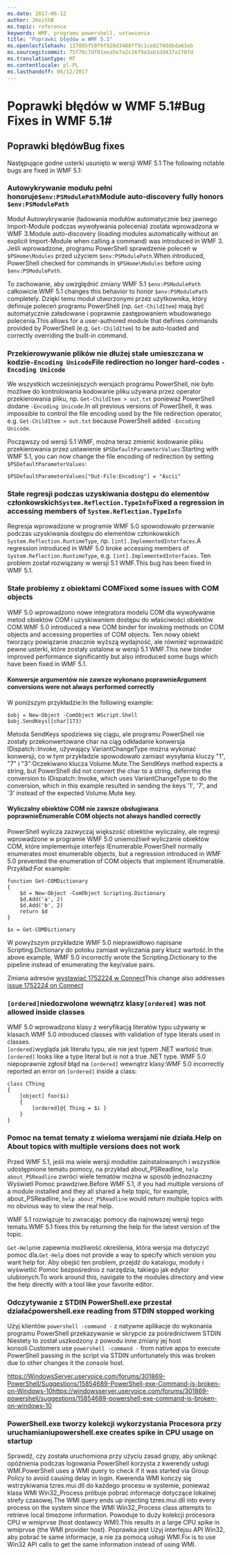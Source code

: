 ```yaml
---
ms.date: 2017-06-12
author: JKeithB
ms.topic: reference
keywords: WMF, programu powershell, ustawienia
title: "Poprawki błędów w WMF 5.1"
ms.openlocfilehash: 137095f50f9f926d3488ff9c1ce8270ddbda63eb
ms.sourcegitcommit: 75f70c7df01eea5e7a2c16f9a3ab1dd437a1f8fd
ms.translationtype: MT
ms.contentlocale: pl-PL
ms.lasthandoff: 06/12/2017
---
```

# <a name="bug-fixes-in-wmf-51"></a><span data-ttu-id="06807-103">Poprawki błędów w WMF 5.1#</span><span class="sxs-lookup"><span data-stu-id="06807-103">Bug Fixes in WMF 5.1#</span></span>

## <a name="bug-fixes"></a><span data-ttu-id="06807-104">Poprawki błędów</span><span class="sxs-lookup"><span data-stu-id="06807-104">Bug fixes</span></span> ##

<span data-ttu-id="06807-105">Następujące godne usterki usunięto w wersji WMF 5.1:</span><span class="sxs-lookup"><span data-stu-id="06807-105">The following notable bugs are fixed in WMF 5.1:</span></span>

### <a name="module-auto-discovery-fully-honors-envpsmodulepath"></a><span data-ttu-id="06807-106">Autowykrywanie modułu pełni honoruje`$env:PSModulePath`</span><span class="sxs-lookup"><span data-stu-id="06807-106">Module auto-discovery fully honors `$env:PSModulePath`</span></span> ###

<span data-ttu-id="06807-107">Moduł Autowykrywanie (ładowania modułów automatycznie bez jawnego Import-Module podczas wywoływania polecenia) została wprowadzona w WMF 3.</span><span class="sxs-lookup"><span data-stu-id="06807-107">Module auto-discovery (loading modules automatically without an explicit Import-Module when calling a command) was introduced in WMF 3.</span></span> <span data-ttu-id="06807-108">Jeśli wprowadzone, programu PowerShell sprawdzenie poleceń w `$PSHome\Modules` przed użyciem `$env:PSModulePath`.</span><span class="sxs-lookup"><span data-stu-id="06807-108">When introduced, PowerShell checked for commands in `$PSHome\Modules` before using `$env:PSModulePath`.</span></span>

<span data-ttu-id="06807-109">To zachowanie, aby uwzględnić zmiany WMF 5.1 `$env:PSModulePath` całkowicie.</span><span class="sxs-lookup"><span data-stu-id="06807-109">WMF 5.1 changes this behavior to honor `$env:PSModulePath` completely.</span></span> <span data-ttu-id="06807-110">Dzięki temu moduł utworzonymi przez użytkownika, który definiuje poleceń programu PowerShell (np. `Get-ChildItem`) mają być automatycznie załadowane i poprawnie zastępowaniem wbudowanego polecenia.</span><span class="sxs-lookup"><span data-stu-id="06807-110">This allows for a user-authored module that defines commands provided by PowerShell (e.g. `Get-ChildItem`) to be auto-loaded and correctly overriding the built-in command.</span></span>

### <a name="file-redirection-no-longer-hard-codes--encoding-unicode"></a><span data-ttu-id="06807-111">Przekierowywanie plików nie dłużej stałe umieszczana w kodzie`-Encoding Unicode`</span><span class="sxs-lookup"><span data-stu-id="06807-111">File redirection no longer hard-codes `-Encoding Unicode`</span></span> ###

<span data-ttu-id="06807-112">We wszystkich wcześniejszych wersjach programu PowerShell, nie było możliwe do kontrolowania kodowanie pliku używana przez operator przekierowania pliku, np. `Get-ChildItem > out.txt` ponieważ PowerShell dodane `-Encoding Unicode`.</span><span class="sxs-lookup"><span data-stu-id="06807-112">In all previous versions of PowerShell, it was impossible to control the file encoding used by the file redirection operator, e.g. `Get-ChildItem > out.txt` because PowerShell added `-Encoding Unicode`.</span></span>

<span data-ttu-id="06807-113">Począwszy od wersji 5.1 WMF, można teraz zmienić kodowanie pliku przekierowania przez ustawienie `$PSDefaultParameterValues`:</span><span class="sxs-lookup"><span data-stu-id="06807-113">Starting with WMF 5.1, you can now change the file encoding of redirection by setting `$PSDefaultParameterValues`:</span></span>

```
$PSDefaultParameterValues["Out-File:Encoding"] = "Ascii"
```

### <a name="fixed-a-regression-in-accessing-members-of-systemreflectiontypeinfo"></a><span data-ttu-id="06807-114">Stałe regresji podczas uzyskiwania dostępu do elementów członkowskich`System.Reflection.TypeInfo`</span><span class="sxs-lookup"><span data-stu-id="06807-114">Fixed a regression in accessing members of `System.Reflection.TypeInfo`</span></span> ###

<span data-ttu-id="06807-115">Regresja wprowadzone w programie WMF 5.0 spowodowało przerwanie podczas uzyskiwania dostępu do elementów członkowskich `System.Reflection.RuntimeType`, np. `[int].ImplementedInterfaces`.</span><span class="sxs-lookup"><span data-stu-id="06807-115">A regression introduced in WMF 5.0 broke accessing members of `System.Reflection.RuntimeType`, e.g. `[int].ImplementedInterfaces`.</span></span>
<span data-ttu-id="06807-116">Ten problem został rozwiązany w wersji 5.1 WMF.</span><span class="sxs-lookup"><span data-stu-id="06807-116">This bug has been fixed in WMF 5.1.</span></span>


### <a name="fixed-some-issues-with-com-objects"></a><span data-ttu-id="06807-117">Stałe problemy z obiektami COM</span><span class="sxs-lookup"><span data-stu-id="06807-117">Fixed some issues with COM objects</span></span> ###

<span data-ttu-id="06807-118">WMF 5.0 wprowadzono nowe integratora modelu COM dla wywoływanie metod obiektów COM i uzyskiwaniem dostępu do właściwości obiektów COM.</span><span class="sxs-lookup"><span data-stu-id="06807-118">WMF 5.0 introduced a new COM binder for invoking methods on COM objects and accessing properties of COM objects.</span></span> <span data-ttu-id="06807-119">Ten nowy obiekt tworzący powiązanie znacznie wyższą wydajność, ale również wprowadzić pewne usterki, które zostały ustalone w wersji 5.1 WMF.</span><span class="sxs-lookup"><span data-stu-id="06807-119">This new binder improved performance significantly but also introduced some bugs which have been fixed in WMF 5.1.</span></span>

#### <a name="argument-conversions-were-not-always-performed-correctly"></a><span data-ttu-id="06807-120">Konwersje argumentów nie zawsze wykonano poprawnie</span><span class="sxs-lookup"><span data-stu-id="06807-120">Argument conversions were not always performed correctly</span></span> ####

<span data-ttu-id="06807-121">W poniższym przykładzie:</span><span class="sxs-lookup"><span data-stu-id="06807-121">In the following example:</span></span>

```
$obj = New-Object -ComObject WScript.Shell
$obj.SendKeys([char]173)
```

<span data-ttu-id="06807-122">Metoda SendKeys spodziewa się ciągu, ale programu PowerShell nie zostały przekonwertowane char na ciąg odkładanie konwersja IDispatch::Invoke, używający VariantChangeType można wykonać konwersji, co w tym przykładzie spowodowało zamiast wysyłania kluczy "1", "7" i "3" Oczekiwano klucza Volume.Mute.</span><span class="sxs-lookup"><span data-stu-id="06807-122">The SendKeys method expects a string, but PowerShell did not convert the char to a string, deferring the conversion to IDispatch::Invoke, which uses VariantChangeType to do the conversion, which in this example resulted in sending the keys '1', '7', and '3' instead of the expected Volume.Mute key.</span></span>

#### <a name="enumerable-com-objects-not-always-handled-correctly"></a><span data-ttu-id="06807-123">Wyliczalny obiektów COM nie zawsze obsługiwana poprawnie</span><span class="sxs-lookup"><span data-stu-id="06807-123">Enumerable COM objects not always handled correctly</span></span> ####

<span data-ttu-id="06807-124">PowerShell wylicza zazwyczaj większość obiektów wyliczalny, ale regresji wprowadzone w programie WMF 5.0 uniemożliwił wyliczanie obiektów COM, które implementuje interfejs IEnumerable.</span><span class="sxs-lookup"><span data-stu-id="06807-124">PowerShell normally enumerates most enumerable objects, but a regression introduced in WMF 5.0 prevented the enumeration of COM objects that implement IEnumerable.</span></span>  <span data-ttu-id="06807-125">Przykład:</span><span class="sxs-lookup"><span data-stu-id="06807-125">For example:</span></span>

```
function Get-COMDictionary
{
    $d = New-Object -ComObject Scripting.Dictionary
    $d.Add('a', 2)
    $d.Add('b', 2)
    return $d
}

$x = Get-COMDictionary
```

<span data-ttu-id="06807-126">W powyższym przykładzie WMF 5.0 nieprawidłowo napisane Scripting.Dictionary do potoku zamiast wyliczania pary klucz wartość.</span><span class="sxs-lookup"><span data-stu-id="06807-126">In the above example, WMF 5.0 incorrectly wrote the Scripting.Dictionary to the pipeline instead of enumerating the key/value pairs.</span></span>

<span data-ttu-id="06807-127">Zmiana adresów [wystawiać 1752224 w Connect](https://connect.microsoft.com/PowerShell/feedback/details/1752224)</span><span class="sxs-lookup"><span data-stu-id="06807-127">This change also addresses [issue 1752224 on Connect](https://connect.microsoft.com/PowerShell/feedback/details/1752224)</span></span>

### <a name="ordered-was-not-allowed-inside-classes"></a><span data-ttu-id="06807-128">`[ordered]`niedozwolone wewnątrz klasy</span><span class="sxs-lookup"><span data-stu-id="06807-128">`[ordered]` was not allowed inside classes</span></span> ###

<span data-ttu-id="06807-129">WMF 5.0 wprowadzono klasy z weryfikacją literałów typu używany w klasach.</span><span class="sxs-lookup"><span data-stu-id="06807-129">WMF 5.0 introduced classes with validation of type literals used in classes.</span></span>  
<span data-ttu-id="06807-130">`[ordered]`wygląda jak literału typu, ale nie jest typem .NET wartość true.</span><span class="sxs-lookup"><span data-stu-id="06807-130">`[ordered]` looks like a type literal but is not a true .NET type.</span></span> <span data-ttu-id="06807-131">WMF 5.0 niepoprawnie zgłosił błąd na `[ordered]` wewnątrz klasy:</span><span class="sxs-lookup"><span data-stu-id="06807-131">WMF 5.0 incorrectly reported an error on `[ordered]` inside a class:</span></span>

```
class CThing
{
    [object] foo($i)
    {
        [ordered]@{ Thing = $i }
    }
}
```


### <a name="help-on-about-topics-with-multiple-versions-does-not-work"></a><span data-ttu-id="06807-132">Pomoc na temat tematy z wieloma wersjami nie działa.</span><span class="sxs-lookup"><span data-stu-id="06807-132">Help on About topics with multiple versions does not work</span></span> ###

<span data-ttu-id="06807-133">Przed WMF 5.1, jeśli ma wiele wersji modułów zainstalowanych i wszystkie udostępnione tematu pomocy, na przykład about_PSReadline, `help about_PSReadline` zwróci wiele tematów można w sposób jednoznaczny Wyświetl Pomoc prawdziwe.</span><span class="sxs-lookup"><span data-stu-id="06807-133">Before WMF 5.1, if you had multiple versions of a module installed and they all shared a help topic, for example, about_PSReadline, `help about_PSReadline` would return multiple topics with no obvious way to view the real help.</span></span>

<span data-ttu-id="06807-134">WMF 5.1 rozwiązuje to zwracając pomocy dla najnowszej wersji tego tematu.</span><span class="sxs-lookup"><span data-stu-id="06807-134">WMF 5.1 fixes this by returning the help for the latest version of the topic.</span></span>

<span data-ttu-id="06807-135">`Get-Help`nie zapewnia możliwość określenia, która wersja ma dotyczyć pomoc dla.</span><span class="sxs-lookup"><span data-stu-id="06807-135">`Get-Help` does not provide a way to specify which version you want help for.</span></span> <span data-ttu-id="06807-136">Aby obejść ten problem, przejdź do katalogu, moduły i wyświetlić Pomoc bezpośrednio z narzędzia, takiego jak edytor ulubionych.</span><span class="sxs-lookup"><span data-stu-id="06807-136">To work around this, navigate to the modules directory and view the help directly with a tool like your favorite editor.</span></span> 

### <a name="powershellexe-reading-from-stdin-stopped-working"></a><span data-ttu-id="06807-137">Odczytywanie z STDIN PowerShell.exe przestał działać</span><span class="sxs-lookup"><span data-stu-id="06807-137">powershell.exe reading from STDIN stopped working</span></span>

<span data-ttu-id="06807-138">Użyj klientów `powershell -command -` z natywne aplikacje do wykonania programu PowerShell przekazywanie w skrypcie za pośrednictwem STDIN Niestety to został uszkodzony z powodu inne zmiany jej host konsoli.</span><span class="sxs-lookup"><span data-stu-id="06807-138">Customers use `powershell -command -` from native apps to execute PowerShell passing in the script via STDIN unfortunately this was broken due to other changes it the console host.</span></span>

<span data-ttu-id="06807-139">https://WindowsServer.uservoice.com/forums/301869-PowerShell/Suggestions/15854689-PowerShell-exe-Command-is-broken-on-Windows-10</span><span class="sxs-lookup"><span data-stu-id="06807-139">https://windowsserver.uservoice.com/forums/301869-powershell/suggestions/15854689-powershell-exe-command-is-broken-on-windows-10</span></span>

### <a name="powershellexe-creates-spike-in-cpu-usage-on-startup"></a><span data-ttu-id="06807-140">PowerShell.exe tworzy kolekcji wykorzystania Procesora przy uruchamianiu</span><span class="sxs-lookup"><span data-stu-id="06807-140">powershell.exe creates spike in CPU usage on startup</span></span>

<span data-ttu-id="06807-141">Sprawdź, czy została uruchomiona przy użyciu zasad grupy, aby uniknąć opóźnienia podczas logowania PowerShell korzysta z kwerendy usługi WMI.</span><span class="sxs-lookup"><span data-stu-id="06807-141">PowerShell uses a WMI query to check if it was started via Group Policy to avoid causing delay in login.</span></span>
<span data-ttu-id="06807-142">Kwerenda WMI kończy się wstrzykiwania tzres.mui.dll do każdego procesu w systemie, ponieważ klasa WMI Win32_Process próbuje pobrać informacje dotyczące lokalnej strefy czasowej.</span><span class="sxs-lookup"><span data-stu-id="06807-142">The WMI query ends up injecting tzres.mui.dll into every process on the system since the WMI Win32_Process class attempts to retrieve local timezone information.</span></span>
<span data-ttu-id="06807-143">Powoduje to duży kolekcji procesora CPU w wmiprvse (host dostawcy WMI).</span><span class="sxs-lookup"><span data-stu-id="06807-143">This results in a large CPU spike in wmiprvse (the WMI provider host).</span></span>
<span data-ttu-id="06807-144">Poprawka jest Użyj interfejsu API Win32, aby pobrać te same informacje, a nie za pomocą usługi WMI.</span><span class="sxs-lookup"><span data-stu-id="06807-144">Fix is to use Win32 API calls to get the same information instead of using WMI.</span></span>

